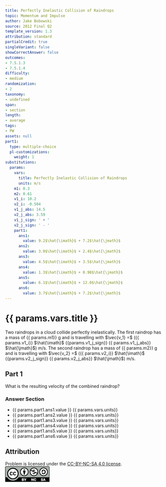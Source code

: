 ```yaml
---
title: Perfectly Inelastic Collision of Raindrops
topic: Momentum and Impulse
author: Jake Bobowski
source: 2012 Final Q2
template_version: 1.3
attribution: standard
partialCredit: true
singleVariant: false
showCorrectAnswer: false
outcomes:
- 7.5.1.3
- 7.5.1.4
difficulty:
- medium
randomization:
- 2
taxonomy:
- undefined
span:
- section
length:
- average
tags:
- PW
assets: null
part1:
  type: multiple-choice
  pl-customizations:
    weight: 1
substitutions:
  params:
    vars:
      title: Perfectly Inelastic Collision of Raindrops
      units: m/s
    m1: 0.3
    m2: 0.61
    v1_i: 10.2
    v2_i: -0.504
    v1_j_abs: 14.5
    v2_j_abs: 3.59
    v1_j_sign: ' + '
    v2_j_sign: ' - '
    part1:
      ans1:
        value: 9.2$\hat{\imath}$ + 7.2$\hat{\jmath}$
      ans2:
        value: 3.0$\hat{\imath}$ + 2.4$\hat{\jmath}$
      ans3:
        value: 4.5$\hat{\imath}$ + 3.5$\hat{\jmath}$
      ans4:
        value: 1.3$\hat{\imath}$ + 0.98$\hat{\jmath}$
      ans5:
        value: 6.1$\hat{\imath}$ + 12.0$\hat{\jmath}$
      ans6:
        value: 3.7$\hat{\imath}$ + 7.2$\hat{\jmath}$
---
```

# {{ params.vars.title }}
Two raindrops in a cloud collide perfectly inelastically. The first raindrop has a mass of {{ params.m1}} g and is travelling with $\vec{v_1} =$ ({{ params.v1_i}} $\hat{\imath}$ {{params.v1_j_sign}} {{ params.v1_j_abs}} $\hat{\jmath}$) m/s.
The second raindrop has a mass of {{ params.m2}} g and is travelling with $\vec{v_2} =$ ({{ params.v2_i}} $\hat{\imath}$ {{params.v2_j_sign}} {{ params.v2_j_abs}} $\hat{\jmath}$) m/s.

## Part 1

What is the resulting velocity of the combined raindrop?

### Answer Section

- {{ params.part1.ans1.value }} {{ params.vars.units}}
- {{ params.part1.ans2.value }} {{ params.vars.units}}
- {{ params.part1.ans3.value }} {{ params.vars.units}}
- {{ params.part1.ans4.value }} {{ params.vars.units}}
- {{ params.part1.ans5.value }} {{ params.vars.units}}
- {{ params.part1.ans6.value }} {{ params.vars.units}}

## Attribution

Problem is licensed under the [CC-BY-NC-SA 4.0 license](https://creativecommons.org/licenses/by-nc-sa/4.0/).<br> ![The Creative Commons 4.0 license requiring attribution-BY, non-commercial-NC, and share-alike-SA license.](https://raw.githubusercontent.com/firasm/bits/master/by-nc-sa.png)